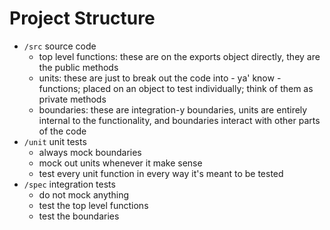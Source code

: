 Project Structure
=================
* `/src` source code
    * top level functions: these are on the exports object directly, they are the public methods
    * units: these are just to break out the code into - ya' know - functions; placed on an object to test individually; think of them as private methods
    * boundaries: these are integration-y boundaries, units are entirely internal to the functionality, and boundaries interact with other parts of the code
* `/unit` unit tests
    * always mock boundaries
    * mock out units whenever it make sense
    * test every unit function in every way it's meant to be tested
* `/spec` integration tests
    * do not mock anything
    * test the top level functions
    * test the boundaries
